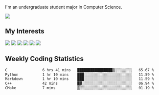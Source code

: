 I'm an undergraduate student major in Computer Science.

![](https://github-readme-stats.vercel.app/api?username=littzhch&theme=radical)

## My Interests

![](https://img.shields.io/badge/Python-3776AB?style=flat&labelColor=FFD43B&logoColor=3776AB&logo=python)
![](https://img.shields.io/badge/C-00599C?style=flat&labelColor=01427d&logoColor=6295cb&logo=c)
![](https://img.shields.io/badge/Rust-ffffff?style=flat&labelColor=ffffff&logoColor=000000&logo=rust)
![](https://img.shields.io/badge/LaTeX-008080?style=flat&labelColor=eeece5&logoColor=008080&logo=latex)
![](https://img.shields.io/badge/OpenGL-5487b2?style=flat&labelColor=ffffff&logoColor=5487b2&logo=opengl)
![](https://img.shields.io/badge/archlinux-1793d1?style=flat&labelColor=333333&logoColor=1793d1&logo=archlinux)

## Weekly Coding Statistics
<!--START_SECTION:waka-->

```txt
C                6 hrs 41 mins   ████████████████▒░░░░░░░░   65.67 %
Python           1 hr 10 mins    ███░░░░░░░░░░░░░░░░░░░░░░   11.59 %
Markdown         1 hr 10 mins    ███░░░░░░░░░░░░░░░░░░░░░░   11.59 %
C++              42 mins         █▓░░░░░░░░░░░░░░░░░░░░░░░   06.94 %
CMake            7 mins          ▒░░░░░░░░░░░░░░░░░░░░░░░░   01.19 %
```

<!--END_SECTION:waka-->
